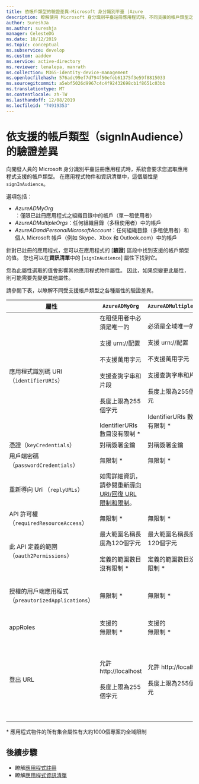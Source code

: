```yaml
---
title: 依帳戶類型的驗證差異-Microsoft 身分識別平臺 |Azure
description: 瞭解使用 Microsoft 身分識別平臺註冊應用程式時，不同支援的帳戶類型之各種屬性的驗證差異。
author: SureshJa
ms.author: sureshja
manager: CelesteDG
ms.date: 10/12/2019
ms.topic: conceptual
ms.subservice: develop
ms.custom: aaddev
ms.service: active-directory
ms.reviewer: lenalepa, manrath
ms.collection: M365-identity-device-management
ms.openlocfilehash: 576adc99ef7d794f50efeb61375f3e59f8815033
ms.sourcegitcommit: a5ebf5026d9967c4c4f92432698cb1f8651c03bb
ms.translationtype: MT
ms.contentlocale: zh-TW
ms.lasthandoff: 12/08/2019
ms.locfileid: "74919353"
---
```

# <a name="validation-differences-by-supported-account-types-signinaudience"></a>依支援的帳戶類型（signInAudience）的驗證差異

向開發人員的 Microsoft 身分識別平臺註冊應用程式時，系統會要求您選取應用程式支援的帳戶類型。 在應用程式物件和資訊清單中，這個屬性是 `signInAudience`。

選項包括：

- *AzureADMyOrg*：僅限已註冊應用程式之組織目錄中的帳戶（單一租使用者）
- *AzureADMultipleOrgs*：任何組織目錄（多租使用者）中的帳戶
- *AzureADandPersonalMicrosoftAccount*：任何組織目錄（多租使用者）和個人 Microsoft 帳戶（例如 Skype、Xbox 和 Outlook.com）中的帳戶

針對已註冊的應用程式，您可以在應用程式的 [**驗證**] 區段中找到支援的帳戶類型的值。 您也可以在**資訊清單**中的 [`signInAudience`] 屬性下找到它。

您為此屬性選取的值會影響其他應用程式物件屬性。 因此，如果您變更此屬性，則可能需要先變更其他屬性。

請參閱下表，以瞭解不同受支援帳戶類型之各種屬性的驗證差異。

| 屬性 | `AzureADMyOrg` | `AzureADMultipleOrgs`  | `AzureADandPersonalMicrosoftAccount` |
|--------------|---------------|----------------|----------------|
| 應用程式識別碼 URI （`identifierURIs`）  | 在租使用者中必須是唯一的 <br><br> 支援 urn://配置 <br><br> 不支援萬用字元 <br><br> 支援查詢字串和片段 <br><br> 長度上限為255個字元 <br><br> IdentifierURIs 數目沒有限制 *  | 必須是全域唯一的 <br><br> 支援 urn://配置 <br><br> 不支援萬用字元 <br><br> 支援查詢字串和片段 <br><br> 長度上限為255個字元 <br><br> IdentifierURIs 數目沒有限制 * | 必須是全域唯一的 <br><br> 不支援 urn://配置 <br><br> 不支援萬用字元、片段和查詢字串 <br><br> 長度上限為120個字元 <br><br> 最大值為 50 identifierURIs |
| 憑證（`keyCredentials`） | 對稱簽署金鑰 | 對稱簽署金鑰 | 加密和非對稱簽署金鑰 | 
| 用戶端密碼（`passwordCredentials`） | 無限制 * | 無限制 * | 如果已啟用 liveSDK：最多2個用戶端密碼 | 
| 重新導向 Uri （`replyURLs`） | 如需詳細資訊，請參閱重新[導向 URI/回復 URL 限制和限制](reply-url.md)。 | | | 
| API 許可權（`requiredResourceAccess`） | 無限制 * | 無限制 * | 每個允許的資源最多30個許可權（例如 Microsoft Graph） | 
| 此 API 定義的範圍（`oauth2Permissions`） | 最大範圍名稱長度為120個字元 <br><br> 定義的範圍數目沒有限制 * | 最大範圍名稱長度為120個字元 <br><br> 定義的範圍數目沒有限制 * |  最大範圍名稱長度為40個字元 <br><br> 已定義最多100個範圍 | 
| 授權的用戶端應用程式（`preautorizedApplications`） | 無限制 * | 無限制 * | 總計上限為500 <br><br> 最多已定義100個用戶端應用程式 <br><br> 每個用戶端最多定義30個範圍 | 
| appRoles | 支援的 <br> 無限制 * | 支援的 <br> 無限制 * | 不支援 | 
| 登出 URL | 允許 http://localhost <br><br> 長度上限為255個字元 | 允許 http://localhost <br><br> 長度上限為255個字元 | <br><br> 允許 https://localhost ，MSA 的 http://localhost 失敗 <br><br> 長度上限為255個字元 <br><br> 不允許 HTTP 配置 <br><br> 不支援萬用字元 | 

\* 應用程式物件的所有集合屬性有大約1000個專案的全域限制

## <a name="next-steps"></a>後續步驟

- 瞭解[應用程式註冊](app-objects-and-service-principals.md)
- 瞭解[應用程式資訊清單](reference-app-manifest.md)
